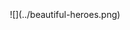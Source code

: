 <div align=center>
  <img width=100% height=200 src="../empty.gif">
  ![](../beautiful-heroes.png)
  <img width=100% height=200 src="../empty.gif">
